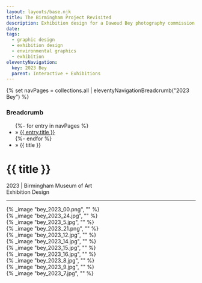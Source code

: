 ```yaml
---
layout: layouts/base.njk
title: The Birmingham Project Revisited
description: Exhibition design for a Dawoud Bey photography commission commemorating the 50th anniversary of the 16th st baptist church bombing
date: 
tags:
  - graphic design
  - exhibition design
  - environmental graphics
  - exhibition
eleventyNavigation:
  key: 2023 Bey
  parent: Interactive + Exhibitions
---
```


{% set navPages = collections.all | eleventyNavigationBreadcrumb("2023 Bey") %}
<div class="breadcrumb">
    <h3 class="visually-hidden">Breadcrumb</h3>
    <ul class="nav">
            {%- for entry in navPages %}
        <li class="nav-item"{% if entry.url == page.url %} class="active-breadcrumb"{% endif %}> » <a href="{{ entry.url }}">{{ entry.title }}</a></li>
            {%- endfor %}
        <li class="nav-item"><active-breadcrumb>» {{ title }}</active-breadcrumb></li>
    </ul>
</div>
<div class="container">
    <div class="row"></div>
    <div class="row">
        <div class="col-4 col-4-md col-4-lg">
            <h1>{{ title }}</h1>
            <figcaption>2023 | Birmingham Museum of Art</figcaption>
            <figcaption>Exhibition Design</figcaption>
            <hr>
        </div>
        <div class="col"></div>
        <div class="col-6 col-6-md col-6-lg">
            {% _image "bey_2023_00.png", "" %}
        </div>
    </div>
    <div class="row">
        <div class="col">{% _image "bey_2023_24.jpg", "" %}</div>
    </div>
    <div class="row">
        <div class="col"></div>
        <div class="col-9 col-9-md col-9-lg">{% _image "bey_2023_5.jpg", "" %}</div>
    </div>
    <div class="row">
        <div class="col">{% _image "bey_2023_21.png", "" %}</div>
    </div>
    <div class="row">
        <div class="col">{% _image "bey_2023_12.jpg", "" %}</div>
        <div class="col">{% _image "bey_2023_14.jpg", "" %}</div>
        <div class="col">{% _image "bey_2023_15.jpg", "" %}</div>
        <div class="col">{% _image "bey_2023_16.jpg", "" %}</div>
    </div> 
    <div class="row">
        <div class="col-9 col-9-md col-9-lg">{% _image "bey_2023_8.jpg", "" %}</div>
        <div class="col"></div>
    </div>
    <div class="row">
        <div class="col"></div>
        <div class="col-9 col-9-md col-9-lg">{% _image "bey_2023_9.jpg", "" %}</div>
    </div>
    <div class="row">
        <div class="col"></div>
        <div class="col-9 col-9-md col-9-lg">{% _image "bey_2023_7.jpg", "" %}</div>
    </div>
</div>
